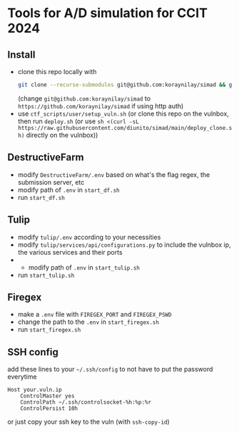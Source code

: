 # Tools for A/D simulation for CCIT 2024
## Install
- clone this repo locally with
  ```bash
  git clone --recurse-submodules git@github.com:koraynilay/simad && git submodule foreach 'git switch master || git switch main' && git submodule foreach git status | grep HEAD
  ```
  (change `git@github.com:koraynilay/simad` to `https://github.com/koraynilay/simad` if using http auth)
- use `ctf_scripts/user/setup_vuln.sh` (or clone this repo on the vulnbox, then run `deploy.sh` (or use `sh <(curl -sL https://raw.githubusercontent.com/diunito/simad/main/deploy_clone.sh)` directly on the vulnbox))

## DestructiveFarm
- modify `DestructiveFarm/.env` based on what's the flag regex, the submission server, etc
- modify path of `.env` in `start_df.sh`
- run `start_df.sh`

## Tulip
- modify `tulip/.env` according to your necessities
- modify `tulip/services/api/configurations.py` to include the vulnbox ip, the various services and their ports
- - modify path of `.env` in `start_tulip.sh`
- run `start_tulip.sh`

## Firegex
- make a `.env` file with `FIREGEX_PORT` and `FIREGEX_PSWD`
- change the path to the `.env` in `start_firegex.sh`
- run `start_firegex.sh`

## SSH config
add these lines to your `~/.ssh/config` to not have to put the password everytime
```
Host your.vuln.ip
    ControlMaster yes
    ControlPath ~/.ssh/controlsocket-%h:%p:%r
    ControlPersist 10h
```
or just copy your ssh key to the vuln (with `ssh-copy-id`)
